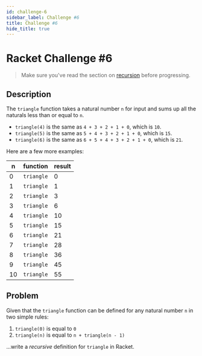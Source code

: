 ```yaml
---
id: challenge-6
sidebar_label: Challenge #6
title: Challenge #6
hide_title: true
---
```


# Racket Challenge #6

> Make sure you've read the section on [recursion](recursion.md) before progressing.

## Description

The `triangle` function takes a natural number `n` for input and sums up all the 
naturals less than or equal to `n`.

* `triangle(4)` is the same as         `4 + 3 + 2 + 1 + 0`, which is `10`.
* `triangle(5)` is the same as     `5 + 4 + 3 + 2 + 1 + 0`, which is `15`.
* `triangle(6)` is the same as `6 + 5 + 4 + 3 + 2 + 1 + 0`, which is `21`.

Here are a few more examples:

n     | function   | result
----- | ---------- | ------
0     | `triangle` | 0
1     | `triangle` | 1
2     | `triangle` | 3
3     | `triangle` | 6
4     | `triangle` | 10
5     | `triangle` | 15
6     | `triangle` | 21
7     | `triangle` | 28
8     | `triangle` | 36
9     | `triangle` | 45
10    | `triangle` | 55

## Problem

Given that the `triangle` function can be defined for any natural number `n` in 
two simple rules:

1. `triangle(0)` is equal to `0`
2. `triangle(n)` is equal to `n + triangle(n - 1)`

...write a _recursive_ definition for `triangle` in Racket.
